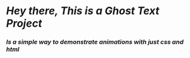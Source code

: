 # *Hey there, This is a Ghost Text Project*
### *Is a simple way to demonstrate animations with just css and html*
